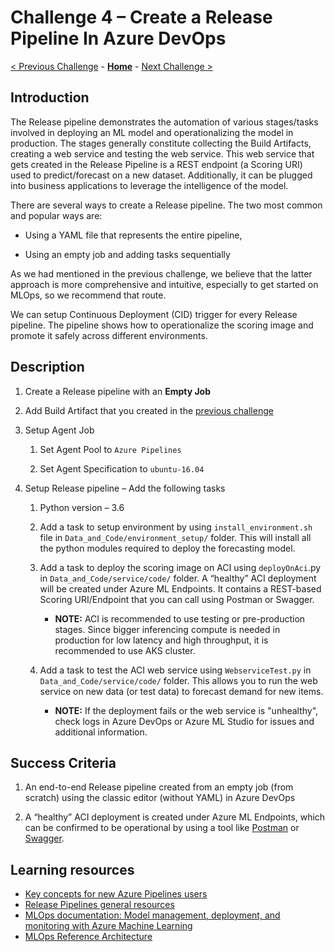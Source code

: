# Challenge 4 – Create a Release Pipeline In Azure DevOps

[< Previous Challenge](./03-BuildPipeline.md) - **[Home](../README.md)** - [Next Challenge >](./05-RetrainingAndEvaluation.md)


## Introduction

The Release pipeline demonstrates the automation of various stages/tasks
involved in deploying an ML model and operationalizing the model in production.
The stages generally constitute collecting the Build Artifacts, creating a web
service and testing the web service. This web service that gets created in the
Release Pipeline is a REST endpoint (a Scoring URI) used to predict/forecast on
a new dataset. Additionally, it can be plugged into business applications to
leverage the intelligence of the model.

There are several ways to create a Release pipeline. The two most common and popular
ways are: 

-   Using a YAML file that represents the entire pipeline,

-   Using an empty job and adding tasks sequentially

As we had mentioned in the previous challenge, we believe that the latter approach is more comprehensive and intuitive, especially to get started on MLOps, so we recommend that route.

We can setup Continuous Deployment (CID) trigger for every Release pipeline. The
pipeline shows how to operationalize the scoring image and promote it safely
across different environments.

## Description

1.  Create a Release pipeline with an **Empty Job**

2.  Add Build Artifact that you created in the [previous
    challenge](03-BuildPipeline.md)

3.  Setup Agent Job

    1.  Set Agent Pool to `Azure Pipelines`

    2.  Set Agent Specification to `ubuntu-16.04`

4.  Setup Release pipeline – Add the following tasks

    1.  Python version – 3.6

    2.  Add a task to setup environment by using `install_environment.sh` file in `Data_and_Code/environment_setup/` folder. This will install all the python modules required to deploy the forecasting model.

    3.  Add a task to deploy the scoring image on ACI using `deployOnAci`.py in `Data_and_Code/service/code/` folder. A “healthy” ACI deployment will be created under Azure ML Endpoints. It contains a REST-based Scoring URI/Endpoint that you can call using Postman or Swagger. 
        -   **NOTE:** ACI is recommended to use testing or pre-production stages. Since bigger inferencing compute is needed in production for low latency and high throughput, it is recommended to use AKS cluster.

    4.  Add a task to test the ACI web service using `WebserviceTest.py` in `Data_and_Code/service/code/` folder. This allows you to run the web service on new data (or test data) to forecast demand for new items. 
        -   **NOTE:** If the deployment fails or the web service is "unhealthy", check logs in Azure DevOps or Azure ML Studio for issues and additional information.
 
## Success Criteria

1.  An end-to-end Release pipeline created from an empty job (from scratch)
    using the classic editor (without YAML) in Azure DevOps

2.  A “healthy” ACI deployment is created under Azure ML Endpoints, which can be confirmed to be operational by using a tool like [Postman](https://www.postman.com) or [Swagger](https://swagger.io).

## Learning resources

-   [Key concepts for new Azure Pipelines users](<https://docs.microsoft.com/en-us/azure/devops/pipelines/get-started/key-pipelines-concepts?view=azure-devops>)
-   [Release Pipelines general resources](https://docs.microsoft.com/en-us/azure/devops/pipelines/release/?view=azure-devops)
-   [MLOps documentation: Model management, deployment, and monitoring with Azure Machine Learning](<https://docs.microsoft.com/en-us/azure/machine-learning/concept-model-management-and-deployment>)
-   [MLOps Reference Architecture](<https://docs.microsoft.com/en-us/azure/architecture/reference-architectures/ai/mlops-python>)



